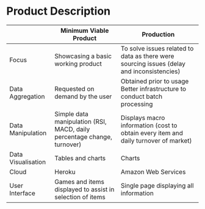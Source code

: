 # Product Description
|                    	| Minimum Viable Product                                                    	| Production                                                                                	|
|--------------------	|---------------------------------------------------------------------------	|-------------------------------------------------------------------------------------------	|
| Focus              	| Showcasing a basic working product                                        	| To solve issues related to data as there were sourcing issues (delay and inconsistencies) 	|
| Data Aggregation   	| Requested on demand by the user                                           	| Obtained prior to usage<br>Better infrastructure to conduct batch processing              	|
| Data Manipulation  	| Simple data manipulation (RSI, MACD, daily percentage change, turnover) 	| Displays macro information (cost to obtain every item and daily turnover of market) 	|
| Data Visualisation 	| Tables and charts                                                    	| Charts                                                                               	|
| Cloud              	| Heroku                                                                    	| Amazon Web Services                                                                       	|
| User Interface     	| Games and items displayed to assist in selection of items                 	| Single page displaying all information                                                    	|
